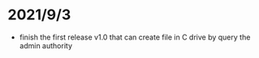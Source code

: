 # 2021/9/3
- finish the first release v1.0 that can create file in C drive by query the admin authority